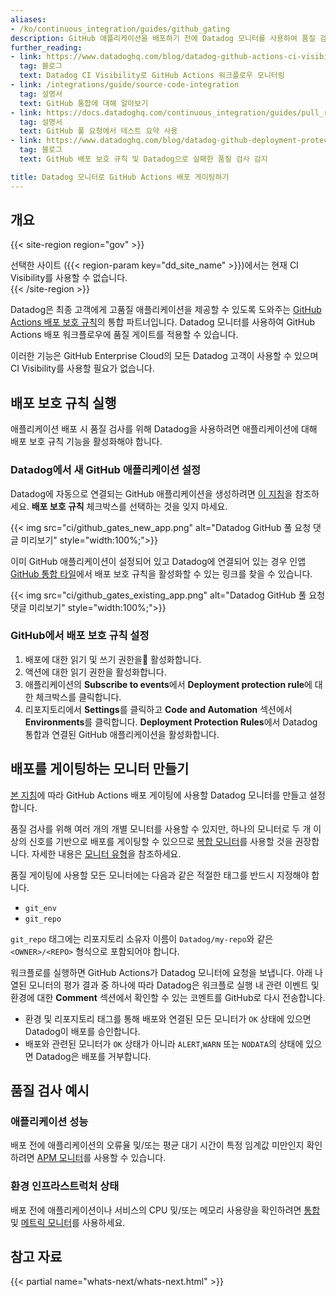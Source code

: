 ```yaml
---
aliases:
- /ko/continuous_integration/guides/github_gating
description: GitHub 애플리케이션을 배포하기 전에 Datadog 모니터를 사용하여 품질 검사를 수행하는 방법에 대해 알아봅니다.
further_reading:
- link: https://www.datadoghq.com/blog/datadog-github-actions-ci-visibility/
  tag: 블로그
  text: Datadog CI Visibility로 GitHub Actions 워크플로우 모니터링
- link: /integrations/guide/source-code-integration
  tag: 설명서
  text: GitHub 통합에 대해 알아보기
- link: https://docs.datadoghq.com/continuous_integration/guides/pull_request_comments/
  tag: 설명서
  text: GitHub 풀 요청에서 테스트 요약 사용
- link: https://www.datadoghq.com/blog/datadog-github-deployment-protection-rules/
  tag: 블로그
  text: GitHub 배포 보호 규칙 및 Datadog으로 실패한 품질 검사 감지

title: Datadog 모니터로 GitHub Actions 배포 게이팅하기
---
```


## 개요

{{< site-region region="gov" >}}
<div class="alert alert-warning">선택한 사이트 ({{< region-param key="dd_site_name" >}})에서는 현재 CI Visibility를 사용할 수 없습니다.</div>
{{< /site-region >}}

Datadog은 최종 고객에게 고품질 애플리케이션을 제공할 수 있도록 도와주는 [GitHub Actions 배포 보호 규칙][10]의 통합 파트너입니다. Datadog 모니터를 사용하여 GitHub Actions 배포 워크플로우에 품질 게이트를 적용할 수 있습니다.

이러한 기능은 GitHub Enterprise Cloud의 모든 Datadog 고객이 사용할 수 있으며 CI Visibility를 사용할 필요가 없습니다.

## 배포 보호 규칙 실행
애플리케이션 배포 시 품질 검사를 위해 Datadog을 사용하려면 애플리케이션에 대해 배포 보호 규칙 기능을 활성화해야 합니다.

### Datadog에서 새 GitHub 애플리케이션 설정

Datadog에 자동으로 연결되는 GitHub 애플리케이션을 생성하려면 [이 지침][1]을 참조하세요. **배포 보호 규칙** 체크박스를 선택하는 것을 잊지 마세요.

{{< img src="ci/github_gates_new_app.png" alt="Datadog GitHub 풀 요청 댓글 미리보기" style="width:100%;">}}

이미 GitHub 애플리케이션이 설정되어 있고 Datadog에 연결되어 있는 경우 인앱 [GitHub 통합 타일][2]에서 배포 보호 규칙을 활성화할 수 있는 링크를 찾을 수 있습니다.

{{< img src="ci/github_gates_existing_app.png" alt="Datadog GitHub 풀 요청 댓글 미리보기" style="width:100%;">}}

### GitHub에서 배포 보호 규칙 설정
1. 배포에 대한 읽기 및 쓰기 권한을 활성화합니다.
2. 액션에 대한 읽기 권한을 활성화합니다.
3. 애플리케이션의 **Subscribe to events**에서 **Deployment protection rule**에 대한 체크박스를 클릭합니다.
4. 리포지토리에서 **Settings**를 클릭하고 **Code and Automation** 섹션에서 **Environments**를 클릭합니다. **Deployment Protection Rules**에서 Datadog 통합과 연결된 GitHub 애플리케이션을 활성화합니다.

## 배포를 게이팅하는 모니터 만들기

[본 지침][3]에 따라 GitHub Actions 배포 게이팅에 사용할 Datadog 모니터를 만들고 설정합니다.

품질 검사를 위해 여러 개의 개별 모니터를 사용할 수 있지만, 하나의 모니터로 두 개 이상의 신호를 기반으로 배포를 게이팅할 수 있으므로 [복합 모니터][4]를 사용할 것을 권장합니다. 자세한 내용은 [모니터 유형][5]을 참조하세요.

품질 게이팅에 사용할 모든 모니터에는 다음과 같은 적절한 태그를 반드시 지정해야 합니다.
- `git_env`
- `git_repo`

`git_repo` 태그에는 리포지토리 소유자 이름이 `Datadog/my-repo`와 같은 `<OWNER>/<REPO>` 형식으로 포함되어야 합니다.

워크플로를 실행하면 GitHub Actions가 Datadog 모니터에 요청을 보냅니다. 아래 나열된 모니터의 평가 결과 중 하나에 따라 Datadog은 워크플로 실행 내 관련 이벤트 및 환경에 대한 **Comment** 섹션에서 확인할 수 있는 코멘트를 GitHub로 다시 전송합니다.
- 환경 및 리포지토리 태그를 통해 배포와 연결된 모든 모니터가 `OK` 상태에 있으면 Datadog이 배포를 승인합니다.
- 배포와 관련된 모니터가 `OK` 상태가 아니라 `ALERT`,`WARN` 또는 `NODATA`의 상태에 있으면 Datadog은 배포를 거부합니다.

## 품질 검사 예시
### 애플리케이션 성능
배포 전에 애플리케이션의 오류율 및/또는 평균 대기 시간이 특정 임계값 미만인지 확인하려면 [APM 모니터][7]를 사용할 수 있습니다.

### 환경 인프라스트럭처 상태
배포 전에 애플리케이션이나 서비스의 CPU 및/또는 메모리 사용량을 확인하려면 [통합][8] 및 [메트릭 모니터][9]를 사용하세요.

## 참고 자료
{{< partial name="whats-next/whats-next.html" >}}

[1]: /ko/integrations/github/#link-a-repository-in-your-organization-or-personal-account
[2]: /ko/integrations/github/
[3]: /ko/monitors/configuration/?tab=thresholdalert
[4]: /ko/monitors/types/composite/
[5]: /ko/monitors/types/
[6]: /ko/monitors/settings/
[7]: /ko/monitors/types/apm/?tab=apmmetrics
[8]: /ko/monitors/types/integration/?tab=checkalert
[9]: /ko/monitors/types/metric/?tab=threshold
[10]: https://github.blog/2023-04-20-announcing-github-actions-deployment-protection-rules-now-in-public-beta/
